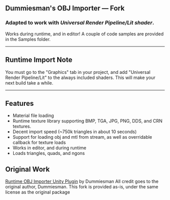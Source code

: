 ## Dummiesman's OBJ Importer — Fork

### Adapted to work with *Universal Render Pipeline/Lit shader*.

Works during runtime, and in editor! A couple of code samples are provided in the Samples folder.

---

## Runtime Import Note

You must go to the "Graphics" tab in your project, and add "Universal Render Pipeline/Lit" to the always included shaders. This will make your next build take a while.

---

## Features

- Material file loading
- Runtime texture library supporting BMP, TGA, JPG, PNG, DDS, and CRN textures.
- Decent import speed (~750k triangles in about 10 seconds)
- Support for loading obj and mtl from stream, as well as overridable callback for texture loads
- Works in editor, and during runtime
- Loads triangles, quads, and ngons

## Original Work
[Runtime OBJ Importer Unity Plugin](https://assetstore.unity.com/packages/tools/modeling/runtime-obj-importer-49547) by Dummiesman
All credit goes to the original author, Dummiesman. This fork is provided as-is, under the same license as the original package